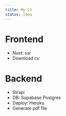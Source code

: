 ```yaml
---
title: My CV
status: Idea
---
```


# Frontend

- Nuxt: ssr
- Download cv

# Backend

- Strapi
- DB: Supabase Postgres
- Deploy: Heroku
- Generate pdf file
